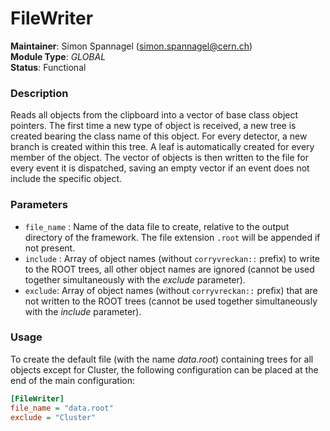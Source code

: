 # FileWriter
**Maintainer**: Simon Spannagel (<simon.spannagel@cern.ch>)  
**Module Type**: *GLOBAL*  
**Status**: Functional

### Description
Reads all objects from the clipboard into a vector of base class object pointers. The first time a new type of object is received, a new tree is created bearing the class name of this object. For every detector, a new branch is created within this tree. A leaf is automatically created for every member of the object. The vector of objects is then written to the file for every event it is dispatched, saving an empty vector if an event does not include the specific object.

### Parameters
* `file_name` : Name of the data file to create, relative to the output directory of the framework. The file extension `.root` will be appended if not present.
* `include` : Array of object names (without `corryvreckan::` prefix) to write to the ROOT trees, all other object names are ignored (cannot be used together simultaneously with the *exclude* parameter).
* `exclude`: Array of object names (without `corryvreckan::` prefix) that are not written to the ROOT trees (cannot be used together simultaneously with the *include* parameter).

### Usage
To create the default file (with the name *data.root*) containing trees for all objects except for Cluster, the following configuration can be placed at the end of the main configuration:

```ini
[FileWriter]
file_name = "data.root"
exclude = "Cluster"
```
